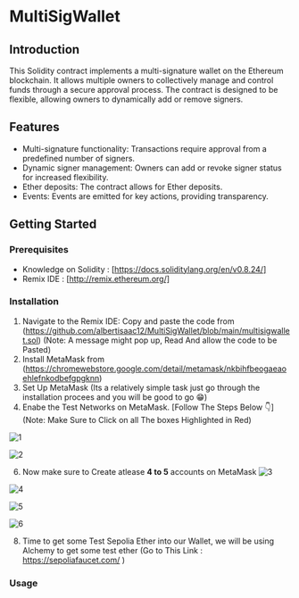 # MultiSigWallet

## Introduction
This Solidity contract implements a multi-signature wallet on the Ethereum blockchain. It allows multiple owners to collectively manage and control funds through a secure approval process. The contract is designed to be flexible, allowing owners to dynamically add or remove signers.

## Features
- Multi-signature functionality: Transactions require approval from a predefined number of signers.
- Dynamic signer management: Owners can add or revoke signer status for increased flexibility.
- Ether deposits: The contract allows for Ether deposits.
- Events: Events are emitted for key actions, providing transparency.

## Getting Started

### Prerequisites
- Knowledge on Solidity : [https://docs.soliditylang.org/en/v0.8.24/]
- Remix IDE : [http://remix.ethereum.org/]

### Installation
1. Navigate to the Remix IDE: Copy and paste the code from (https://github.com/albertisaac12/MultiSigWallet/blob/main/multisigwallet.sol) (Note: A message might pop up, Read And allow the code to be Pasted)
2. Install MetaMask from (https://chromewebstore.google.com/detail/metamask/nkbihfbeogaeaoehlefnkodbefgpgknn)
3. Set Up MetaMask (Its a relatively simple task just go through the installation procees and you will be good to go 😁)
4. Enabe the Test Networks on MetaMask. [Follow The Steps Below 👇] (Note: Make Sure to Click on all The boxes Highlighted in Red)

  ![1](https://github.com/albertisaac12/MultiSigWallet/assets/91803132/213b2445-5a2e-4fa0-bd62-7adbf3c243df)

  
  ![2](https://github.com/albertisaac12/MultiSigWallet/assets/91803132/28d40e40-5f9b-479a-b995-54b217f09b0b)
  
6. Now make sure to Create atlease **4 to 5** accounts on MetaMask
  ![3](https://github.com/albertisaac12/MultiSigWallet/assets/91803132/f6e2b3e4-4167-412a-ae83-3653fe45b358)

  ![4](https://github.com/albertisaac12/MultiSigWallet/assets/91803132/a094fd70-f1f8-48b6-ba29-f63fecc48f76)
  
  ![5](https://github.com/albertisaac12/MultiSigWallet/assets/91803132/43c6ae43-7e02-4c11-be88-9d252c11c1dc)
  
  ![6](https://github.com/albertisaac12/MultiSigWallet/assets/91803132/ed64bb93-80fc-46ab-83f1-9b167778fd8f)

8. Time to get some Test Sepolia Ether into our Wallet, we will be using Alchemy to get some test ether (Go to This Link : https://sepoliafaucet.com/ )
   


### Usage

